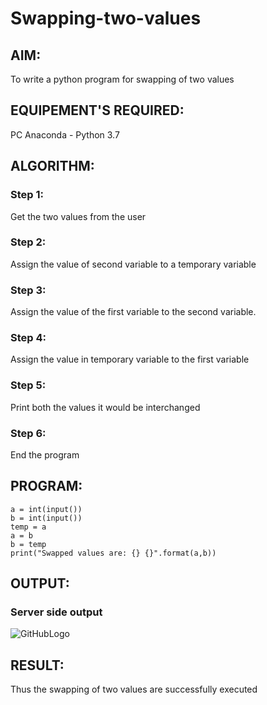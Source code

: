 # Swapping-two-values
## AIM:
To write a python program for swapping of two values
## EQUIPEMENT'S REQUIRED: 
PC
Anaconda - Python 3.7
## ALGORITHM: 
### Step 1:
Get the two values from the user
### Step 2: 
Assign the value of second variable to a temporary variable 
### Step 3: 
Assign the value of the first variable to the second variable.
### Step 4:  
Assign the value in temporary variable to the first variable
### Step 5: 
Print both the values it would be interchanged
### Step 6: 
End the program
## PROGRAM:
~~~
a = int(input())
b = int(input())
temp = a
a = b
b = temp
print("Swapped values are: {} {}".format(a,b))
~~~
## OUTPUT:
### Server side output
![GitHubLogo](./images/ex1.png)
## RESULT:
Thus the swapping of two values are successfully executed



